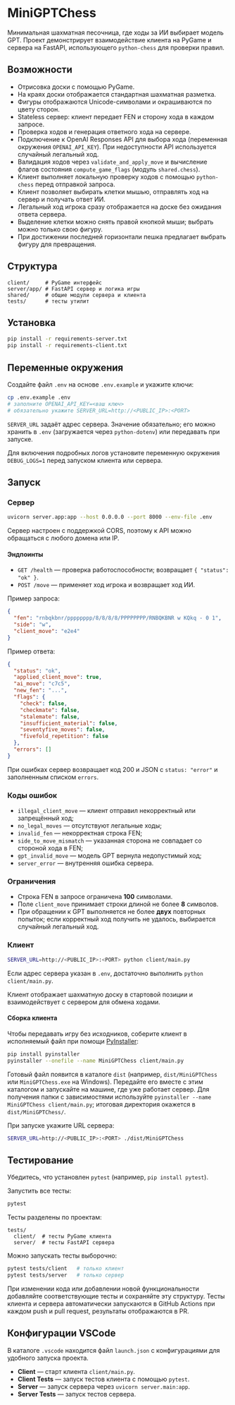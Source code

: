 # MiniGPTChess

Минимальная шахматная песочница, где ходы за ИИ выбирает модель GPT. Проект демонстрирует взаимодействие клиента на PyGame и сервера на FastAPI, использующего `python-chess` для проверки правил.

## Возможности

- Отрисовка доски с помощью PyGame.
- На краях доски отображается стандартная шахматная разметка.
- Фигуры отображаются Unicode-символами и окрашиваются по цвету сторон.
- Stateless сервер: клиент передает FEN и сторону хода в каждом запросе.
- Проверка ходов и генерация ответного хода на сервере.
- Подключение к OpenAI Responses API для выбора хода (переменная окружения `OPENAI_API_KEY`). При недоступности API используется случайный легальный ход.
- Валидация ходов через `validate_and_apply_move` и вычисление флагов состояния `compute_game_flags` (модуль `shared.chess`).
- Клиент выполняет локальную проверку ходов с помощью `python-chess` перед отправкой запроса.
- Клиент позволяет выбирать клетки мышью, отправлять ход на сервер и получать ответ ИИ.
- Легальный ход игрока сразу отображается на доске без ожидания ответа сервера.
- Выделение клетки можно снять правой кнопкой мыши; выбрать можно только свою фигуру.
- При достижении последней горизонтали пешка предлагает выбрать фигуру для превращения.

## Структура

```
client/     # PyGame интерфейс
server/app/ # FastAPI сервер и логика игры
shared/     # общие модули сервера и клиента
tests/      # тесты утилит
```

## Установка

```bash
pip install -r requirements-server.txt
pip install -r requirements-client.txt
```

## Переменные окружения

Создайте файл `.env` на основе `.env.example` и укажите ключи:

```bash
cp .env.example .env
# заполните OPENAI_API_KEY=<ваш ключ>
# обязательно укажите SERVER_URL=http://<PUBLIC_IP>:<PORT>
```

`SERVER_URL` задаёт адрес сервера. Значение обязательно; его можно хранить в `.env` (загружается через `python-dotenv`) или передавать при запуске.

Для включения подробных логов установите переменную окружения
`DEBUG_LOGS=1` перед запуском клиента или сервера.

## Запуск

### Сервер

```bash
uvicorn server.app:app --host 0.0.0.0 --port 8000 --env-file .env
```
Сервер настроен с поддержкой CORS, поэтому к API можно обращаться с любого
домена или IP.

#### Эндпоинты

- `GET /health` — проверка работоспособности; возвращает `{ "status": "ok" }`.
- `POST /move` — применяет ход игрока и возвращает ход ИИ.

Пример запроса:

```json
{
  "fen": "rnbqkbnr/pppppppp/8/8/8/8/PPPPPPPP/RNBQKBNR w KQkq - 0 1",
  "side": "w",
  "client_move": "e2e4"
}
```

Пример ответа:

```json
{
  "status": "ok",
  "applied_client_move": true,
  "ai_move": "c7c5",
  "new_fen": "...",
  "flags": {
    "check": false,
    "checkmate": false,
    "stalemate": false,
    "insufficient_material": false,
    "seventyfive_moves": false,
    "fivefold_repetition": false
  },
  "errors": []
}
```

При ошибках сервер возвращает код 200 и JSON с `status: "error"` и
заполненным списком `errors`.

### Коды ошибок

- `illegal_client_move` — клиент отправил некорректный или запрещённый ход;
- `no_legal_moves` — отсутствуют легальные ходы;
- `invalid_fen` — некорректная строка FEN;
- `side_to_move_mismatch` — указанная сторона не совпадает со стороной хода в FEN;
- `gpt_invalid_move` — модель GPT вернула недопустимый ход;
- `server_error` — внутренняя ошибка сервера.

### Ограничения

- Строка FEN в запросе ограничена **100** символами.
- Поле `client_move` принимает строки длиной не более **8** символов.
- При обращении к GPT выполняется не более **двух** повторных попыток; если
  корректный ход получить не удалось, выбирается случайный легальный ход.

### Клиент

```bash
SERVER_URL=http://<PUBLIC_IP>:<PORT> python client/main.py
```

Если адрес сервера указан в `.env`, достаточно выполнить `python client/main.py`.

Клиент отображает шахматную доску в стартовой позиции и взаимодействует с сервером для обмена ходами.

#### Сборка клиента

Чтобы передавать игру без исходников, соберите клиент в исполняемый файл при помощи [PyInstaller](https://pyinstaller.org/):

```bash
pip install pyinstaller
pyinstaller --onefile --name MiniGPTChess client/main.py
```

Готовый файл появится в каталоге `dist` (например, `dist/MiniGPTChess` или `MiniGPTChess.exe` на Windows). Передайте его вместе с этим каталогом и запускайте на машине, где уже работает сервер. Для получения папки с зависимостями используйте `pyinstaller --name MiniGPTChess client/main.py`; итоговая директория окажется в `dist/MiniGPTChess/`.


При запуске укажите URL сервера:

```bash
SERVER_URL=http://<PUBLIC_IP>:<PORT> ./dist/MiniGPTChess
```

## Тестирование

Убедитесь, что установлен `pytest` (например, `pip install pytest`).

Запустить все тесты:

```bash
pytest
```

Тесты разделены по проектам:

```text
tests/
  client/  # тесты PyGame клиента
  server/  # тесты FastAPI сервера
```

Можно запускать тесты выборочно:

```bash
pytest tests/client   # только клиент
pytest tests/server   # только сервер
```

При изменении кода или добавлении новой функциональности добавляйте соответствующие тесты и сохраняйте эту структуру.
Тесты клиента и сервера автоматически запускаются в GitHub Actions при каждом push и pull request, результаты отображаются в PR.

## Конфигурации VSCode

В каталоге `.vscode` находится файл `launch.json` с конфигурациями для удобного запуска проекта.

- **Client** — старт клиента `client/main.py`.
- **Client Tests** — запуск тестов клиента с помощью `pytest`.
- **Server** — запуск сервера через `uvicorn server.main:app`.
- **Server Tests** — запуск тестов сервера.
